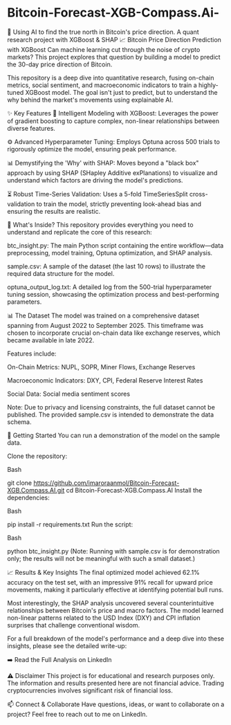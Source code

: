 # Bitcoin-Forecast-XGB-Compass.Ai-
🧭 Using AI to find the true north in Bitcoin's price direction. A quant research project with XGBoost &amp; SHAP
📈 Bitcoin Price Direction Prediction with XGBoost
Can machine learning cut through the noise of crypto markets? This project explores that question by building a model to predict the 30-day price direction of Bitcoin.

This repository is a deep dive into quantitative research, fusing on-chain metrics, social sentiment, and macroeconomic indicators to train a highly-tuned XGBoost model. The goal isn't just to predict, but to understand the why behind the market's movements using explainable AI.

✨ Key Features
🧠 Intelligent Modeling with XGBoost: Leverages the power of gradient boosting to capture complex, non-linear relationships between diverse features.

⚙️ Advanced Hyperparameter Tuning: Employs Optuna across 500 trials to rigorously optimize the model, ensuring peak performance.

📊 Demystifying the 'Why' with SHAP: Moves beyond a "black box" approach by using SHAP (SHapley Additive exPlanations) to visualize and understand which factors are driving the model's predictions.

⏳ Robust Time-Series Validation: Uses a 5-fold TimeSeriesSplit cross-validation to train the model, strictly preventing look-ahead bias and ensuring the results are realistic.

📂 What's Inside?
This repository provides everything you need to understand and replicate the core of this research:

btc_insight.py: The main Python script containing the entire workflow—data preprocessing, model training, Optuna optimization, and SHAP analysis.

sample.csv: A sample of the dataset (the last 10 rows) to illustrate the required data structure for the model.

optuna_output_log.txt: A detailed log from the 500-trial hyperparameter tuning session, showcasing the optimization process and best-performing parameters.

📊 The Dataset
The model was trained on a comprehensive dataset spanning from August 2022 to September 2025. This timeframe was chosen to incorporate crucial on-chain data like exchange reserves, which became available in late 2022.

Features include:

On-Chain Metrics: NUPL, SOPR, Miner Flows, Exchange Reserves

Macroeconomic Indicators: DXY, CPI, Federal Reserve Interest Rates

Social Data: Social media sentiment scores

Note: Due to privacy and licensing constraints, the full dataset cannot be published. The provided sample.csv is intended to demonstrate the data schema.

🚀 Getting Started
You can run a demonstration of the model on the sample data.

Clone the repository:

Bash

git clone https://github.com/imaroraanmol/Bitcoin-Forecast-XGB.Compass.AI.git
cd Bitcoin-Forecast-XGB.Compass.AI
Install the dependencies:

Bash

pip install -r requirements.txt
Run the script:

Bash

python btc_insight.py
(Note: Running with sample.csv is for demonstration only; the results will not be meaningful with such a small dataset.)

📈 Results & Key Insights
The final optimized model achieved 62.1% accuracy on the test set, with an impressive 91% recall for upward price movements, making it particularly effective at identifying potential bull runs.

Most interestingly, the SHAP analysis uncovered several counterintuitive relationships between Bitcoin's price and macro factors. The model learned non-linear patterns related to the USD Index (DXY) and CPI inflation surprises that challenge conventional wisdom.

For a full breakdown of the model's performance and a deep dive into these insights, please see the detailed write-up:

➡️ Read the Full Analysis on LinkedIn

⚠️ Disclaimer
This project is for educational and research purposes only. The information and results presented here are not financial advice. Trading cryptocurrencies involves significant risk of financial loss.

📫 Connect & Collaborate
Have questions, ideas, or want to collaborate on a project? Feel free to reach out to me on LinkedIn.
